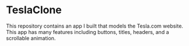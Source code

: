 # TeslaClone
This repository contains an app I built that models the Tesla.com website. This app has many features including buttons, titles, headers, and a scrollable animation.
